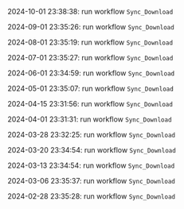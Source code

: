 2024-10-01 23:38:38: run workflow `Sync_Download` 

2024-09-01 23:35:26: run workflow `Sync_Download` 

2024-08-01 23:35:19: run workflow `Sync_Download` 

2024-07-01 23:35:27: run workflow `Sync_Download` 

2024-06-01 23:34:59: run workflow `Sync_Download` 

2024-05-01 23:35:07: run workflow `Sync_Download` 

2024-04-15 23:31:56: run workflow `Sync_Download` 

2024-04-01 23:31:31: run workflow `Sync_Download` 

2024-03-28 23:32:25: run workflow `Sync_Download` 

2024-03-20 23:34:54: run workflow `Sync_Download` 

2024-03-13 23:34:54: run workflow `Sync_Download` 

2024-03-06 23:35:37: run workflow `Sync_Download` 

2024-02-28 23:35:28: run workflow `Sync_Download` 



